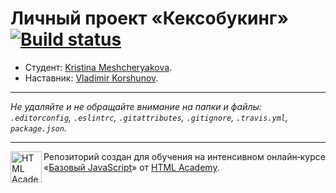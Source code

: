 # Личный проект «Кексобукинг» [![Build status][travis-image]][travis-url]

* Студент: [Kristina Meshcheryakova](https://up.htmlacademy.ru/javascript/11/user/290591).
* Наставник: [Vladimir Korshunov](https://htmlacademy.ru/profile/bekobou).


---

_Не удаляйте и не обращайте внимание на папки и файлы:_<br>
_`.editorconfig`, `.eslintrc`, `.gitattributes`, `.gitignore`, `.travis.yml`, `package.json`._

---

<a href="https://htmlacademy.ru/intensive/javascript"><img align="left" width="50" height="50" title="HTML Academy" src="https://up.htmlacademy.ru/static/img/intensive/javascript/logo-for-github.svg"></a>

Репозиторий создан для обучения на интенсивном онлайн‑курсе «[Базовый JavaScript](https://htmlacademy.ru/intensive/javascript)» от [HTML Academy](https://htmlacademy.ru).

[travis-image]: https://travis-ci.org/htmlacademy-javascript/290591-keksobooking.svg?branch=master
[travis-url]: https://travis-ci.org/htmlacademy-javascript/290591-keksobooking
